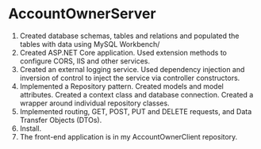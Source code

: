 # AccountOwnerServer
1. Created database schemas, tables and relations and populated the tables with data using MySQL Workbench/
2. Created ASP.NET Core application. Used extension methods to configure CORS, IIS and other services.
3. Created an external logging service. Used dependency injection and inversion of control to inject the service via controller constructors.
4. Implemented a Repository pattern. Created models and model attributes. Created a context class and database connection. Created a wrapper around individual repository classes.
5. Implemented routing, GET, POST, PUT and DELETE requests, and Data Transfer Objects (DTOs).
6. Install.
7. The front-end application is in my AccountOwnerClient repository.
